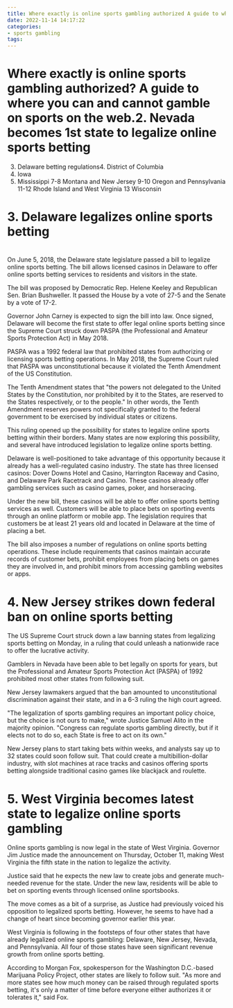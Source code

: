 ```yaml
---
title: Where exactly is online sports gambling authorized A guide to where you can and cannot gamble on sports on the web.2. Nevada becomes 1st state to legalize online sports betting
date: 2022-11-14 14:17:22
categories:
- sports gambling
tags:
---
```



#  Where exactly is online sports gambling authorized? A guide to where you can and cannot gamble on sports on the web.2. Nevada becomes 1st state to legalize online sports betting
3. Delaware betting regulations4. District of Columbia
5. Iowa 
6. Mississippi 
7-8 Montana and New Jersey 
9-10 Oregon and Pennsylvania
11-12 Rhode Island and West Virginia 13 Wisconsin

# 3. Delaware legalizes online sports betting

#

On June 5, 2018, the Delaware state legislature passed a bill to legalize online sports betting. The bill allows licensed casinos in Delaware to offer online sports betting services to residents and visitors in the state.

The bill was proposed by Democratic Rep. Helene Keeley and Republican Sen. Brian Bushweller. It passed the House by a vote of 27-5 and the Senate by a vote of 17-2.

Governor John Carney is expected to sign the bill into law. Once signed, Delaware will become the first state to offer legal online sports betting since the Supreme Court struck down PASPA (the Professional and Amateur Sports Protection Act) in May 2018.

PASPA was a 1992 federal law that prohibited states from authorizing or licensing sports betting operations. In May 2018, the Supreme Court ruled that PASPA was unconstitutional because it violated the Tenth Amendment of the US Constitution.

The Tenth Amendment states that "the powers not delegated to the United States by the Constitution, nor prohibited by it to the States, are reserved to the States respectively, or to the people." In other words, the Tenth Amendment reserves powers not specifically granted to the federal government to be exercised by individual states or citizens.

This ruling opened up the possibility for states to legalize online sports betting within their borders. Many states are now exploring this possibility, and several have introduced legislation to legalize online sports betting.

Delaware is well-positioned to take advantage of this opportunity because it already has a well-regulated casino industry. The state has three licensed casinos: Dover Downs Hotel and Casino, Harrington Raceway and Casino, and Delaware Park Racetrack and Casino. These casinos already offer gambling services such as casino games, poker, and horseracing.

Under the new bill, these casinos will be able to offer online sports betting services as well. Customers will be able to place bets on sporting events through an online platform or mobile app. The legislation requires that customers be at least 21 years old and located in Delaware at the time of placing a bet.

The bill also imposes a number of regulations on online sports betting operations. These include requirements that casinos maintain accurate records of customer bets, prohibit employees from placing bets on games they are involved in, and prohibit minors from accessing gambling websites or apps.

# 4. New Jersey strikes down federal ban on online sports betting

The US Supreme Court struck down a law banning states from legalizing sports betting on Monday, in a ruling that could unleash a nationwide race to offer the lucrative activity.

Gamblers in Nevada have been able to bet legally on sports for years, but the Professional and Amateur Sports Protection Act (PASPA) of 1992 prohibited most other states from following suit.

New Jersey lawmakers argued that the ban amounted to unconstitutional discrimination against their state, and in a 6-3 ruling the high court agreed.

"The legalization of sports gambling requires an important policy choice, but the choice is not ours to make," wrote Justice Samuel Alito in the majority opinion. "Congress can regulate sports gambling directly, but if it elects not to do so, each State is free to act on its own."

New Jersey plans to start taking bets within weeks, and analysts say up to 32 states could soon follow suit. That could create a multibillion-dollar industry, with slot machines at race tracks and casinos offering sports betting alongside traditional casino games like blackjack and roulette.

# 5. West Virginia becomes latest state to legalize online sports gambling

Online sports gambling is now legal in the state of West Virginia. Governor Jim Justice made the announcement on Thursday, October 11, making West Virginia the fifth state in the nation to legalize the activity.

Justice said that he expects the new law to create jobs and generate much-needed revenue for the state. Under the new law, residents will be able to bet on sporting events through licensed online sportsbooks.

The move comes as a bit of a surprise, as Justice had previously voiced his opposition to legalized sports betting. However, he seems to have had a change of heart since becoming governor earlier this year.

West Virginia is following in the footsteps of four other states that have already legalized online sports gambling: Delaware, New Jersey, Nevada, and Pennsylvania. All four of those states have seen significant revenue growth from online sports betting.

According to Morgan Fox, spokesperson for the Washington D.C.-based Marijuana Policy Project, other states are likely to follow suit. "As more and more states see how much money can be raised through regulated sports betting, it's only a matter of time before everyone either authorizes it or tolerates it," said Fox.